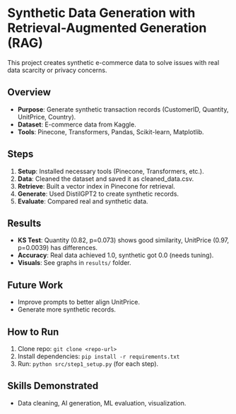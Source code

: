 # Synthetic Data Generation with Retrieval-Augmented Generation (RAG)

This project creates synthetic e-commerce data to solve issues with real data scarcity or privacy concerns.

## Overview
- **Purpose**: Generate synthetic transaction records (CustomerID, Quantity, UnitPrice, Country).
- **Dataset**: E-commerce data from Kaggle.
- **Tools**: Pinecone, Transformers, Pandas, Scikit-learn, Matplotlib.

## Steps
1. **Setup**: Installed necessary tools (Pinecone, Transformers, etc.).
2. **Data**: Cleaned the dataset and saved it as cleaned_data.csv.
3. **Retrieve**: Built a vector index in Pinecone for retrieval.
4. **Generate**: Used DistilGPT2 to create synthetic records.
5. **Evaluate**: Compared real and synthetic data.

## Results
- **KS Test**: Quantity (0.82, p=0.073) shows good similarity, UnitPrice (0.97, p=0.0039) has differences.
- **Accuracy**: Real data achieved 1.0, synthetic got 0.0 (needs tuning).
- **Visuals**: See graphs in `results/` folder.

## Future Work
- Improve prompts to better align UnitPrice.
- Generate more synthetic records.

## How to Run
1. Clone repo: `git clone <repo-url>`
2. Install dependencies: `pip install -r requirements.txt`
3. Run: `python src/step1_setup.py` (for each step).

## Skills Demonstrated
- Data cleaning, AI generation, ML evaluation, visualization.
